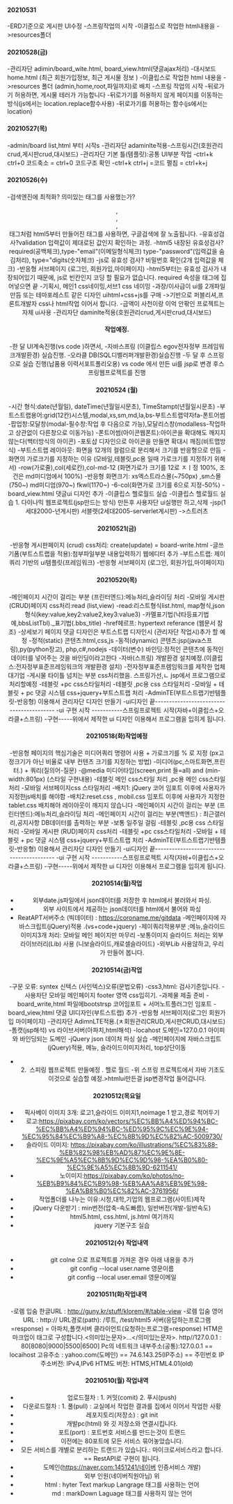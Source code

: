 #### 20210531
-ERD기준으로 게시판 UI수정
-스프링작업의 시작
-이클립스로 작업한  html내용을 ->resources폴더


#### 20210528(금)
-관리자단 adimin/board_wite.html, board_view.html(댓글ajax처리)
-대시보드 home.html (최근 회원가입정보, 최근 게시물 정보 )
-이클립스로 작업한 html 내용을 ->resources 폴더 (admin,home,root,파일까지)로 배치
-스프링 작업의 시작
-뒤로가기 허용하면, 게시물 테러가 가능합니다
-뒤로가기를 허용하지 않게 페이지를 이동하는 방식(js에서는 location.replace함수사용)
-뒤로가기를 허용하는 함수(js에서는 location)

#### 20210527(목)
-admin/board list,html 부터 시작s
-관리자단 adaminlte적용-스프링시간(호원관리crud,게시판crud,대시보드)
-관리자단 기본 틀(템플릿):공통 UI부분 작업
-ctrl+k ctrl+0 코드축소 = ctrl+0 코드구조 확인
-ctrl+k ctrl+j =코드 펼침 = ctrl+k+j

#### 20210526(수)
-검색엔진에 최적화? 의미있는 태그를 사용했는가? <header>,<section>,<footer>,<article>태그처럼 html5부터 만들어진 
태그를 사용하면, 구글검색에 잘 노출됩니다.
-유효성검사?validation 입력값이 제대로된 값인지 확인하는 과정.
-html5 내장된 유효성검사?required(공백체크),type-"email"(이메일형식체크)
type-"password"(입력값을 숨김처리), type="digits(숫자체크)
-js로 유효성 검사? 비밀번호 확인(2개 입력값을 체크)
-반응형 서브페이지 (로그인, 회원가입,마이페이지)
-html5부터는 유효성 검사가 내장되어있기 때문에, js로 빈칸인지 코딩 할 필요가 없습니다.
required 속성을 태그에 집어넣으면 끝
-기획시, 메인1 css네이밍,서브1 css 네이밍
-과장/이사급이 ui를 2개파일 만듬 또는 테마포레스트 같은 디자인 uihtml+css+js를 구매 ->기반으로 퍼블리셔,프론트개발자 css나 html작업 이어서 합니다.
-금액이 사천이랑 이억 안팎인 프로젝트는 자체 ui사용
-관리자단 daminlte적용(호원관리crud,게시판crud,대시보드)

#### 작업예정.
-한 달 UI계속진행(vs code )하면서,
-자바스프링 (이클립스 egov전자정부 프레임워크개발환경) 실습진행.
-오라클 DB(SQL디벨러퍼개발환경)실습진행
-두 달 후 스프링으로 실습 진행(납품용 이력서포트폴리오용)
vs code 에서 만든 ui를 jsp로 변경 후스프링웹프로젝트를 진행

#### 20210524 (월)
-시간 형식:date(년월일), dateTime(년월일시문초), TimeStampt(년월일시문초)
-부트스트랩용어:grid(12칸)시스템,modal,xs,sm,md,la,bs-부트스트랩약자fa-폰트어썸
-팝업창:모달창(modal-필수창:작업 후 다음으로 가능),모달리스창(modalless-작업하고 상관없이 다른창으로 이동가능)
-폰트어썸(아이콘웹폰트):아이콘을 확대해도 깨지지 않는다(백터방식의 아이콘)
-포토샵 디자인으로 아이콘을 만들면 확대시 깨짐(비트맵방식)
-부트스트랩 레이아웃: 화면을 12개의 컬럼으로 분리해서 크기를 반응형으로 만듬
-화면의 가로크기를 지정하는 이유 (모바일,테블릿,pc용 일때 가로크기를 지정하기 위해서)
-row(가로줄),col(세로칸),col-md-12 (화면가로가 크기를 12로 ㅈㅣ정 100%, 조건은 md미디엄에서 100%)
-반응형 화면크기: xs엑스트라스몰(~750px) ,sm스몰(750~) md미디엄(970~) fkwl(1170~)
-6-col(화면가로 크기를 6으로 지정-50%)
-board_view.html 댓글ui 디자인 추가
-이클립스 헬로월드 실습
-이클립스 헬로월드 실습 1. 다이나믹 웹프로젝트(jsp만드는 방식) 만든후 사용자단 ui실행만 하고,삭제
-jsp(1세대2000-년게시판) 서블렛(2세대2005-serverlet게시판) ->스트러츠

#### 20210521(금)
-반응형 게시판페이지 (crud) css처리: create(update) = board-write.html
-글쓰기폼(부트스트랩을 적용):첨부파일부분 내용입력하기 웹에디터 추가
-부트스트랩: 제이쿼리 기반의 ui템플릿(프레임워크)
-반응형 서브페이지 (로그인, 회원가입,마이페이지)



#### 20210520(목)
-메인페이지 시간이 걸리는 부분 (프린터엔드):메뉴처리,슬라이딩 처리
-모바일 게시판 (CRUD)페이지 css처리:read (list,view)
-read:리스트형식list.html, map형식,json형식(key:value,key2:value2,key3:value3)
-카멜표기법(낙타등표기법 예,bbsListTbl)._표기법(.bbs_title)
-href헤르프: hypertext referance (웹문서 참조)
-상세보기 페이지 댓글 디자인은 부트스트랩 디자인시 (관리자단 작업시)추가 할 예정
-정적(static) 콘텐츠:html,css,js
-동적(dynamic)  콘텐츠:jsp(java스프링),py(python장고), php,c#,nodejs
-데이터(변수) 바인딩:정적인 콘텐츠에 동적인 데이터를 넣어주는 것을 바인딩이라고한다
-자바(스프링) 개발환경 설치예정.(이클립스:전자정부표준프레임워크의 개발환경 설치)
-전자정부표준프렘임워크를 제작한 업체 대기업
-게시물 타이틀 넘치는 부분 css처리했음. 스프링가선,ㄴ jsp에서 프로그램으로 처리할예정
-테블릿 +pc css스타일처리
-테블릿 ,pc용 css 스타일처리
-모바일 + 테블릿 + pc 댓글 시스템 css+jquery+부트스트랩 처리
-AdminTE(부트스트랩기반템플릿-반응형) 이용해서 관리자단 디자인 만들기
-ui디자인 끝-----------------------------------------
-ui 구현 시작 -----------스프링프로젝트 시작(자바+이클립스+오라클+스프링)
-구현-----위에서 제작한 ui 디자인 이용해서 프로그램을 입히게 됩니다.

#### 20210518(화)작업예정
-반응형 페이지의 핵심기술은 미디어쿼리 명령어 사용 + 가로크기를 % 로 지정 (px고정크기가
아닌 비율로 내부 컨텐츠 크기를 지정하는 방법)
-미디어(pc,스마트화면,프린터.) + 쿼리(질의어-질문)
-@media 미디어타입(screen,print 들=all) and (min-width:801px) (스타일 구현내용)
-테블릿 메인 css스타일 처리 ,pc용 메인 css스타일 처리
-모바일 서브페이지css 스타일처리
-배치1: jQuery 코어 임포트 이후에 사용자가 지정한js배치를 해야함
-배치2:reset.css , mobil.css 임포트 이후에 사용자가 지정한 tablet.css 배치해야 레이아웃이 깨지지 않습니다
-메인페이지 시간이 걸리는 부분 (프린터엔드):메뉴처리,슬라이딩 처리
-메인페이지 시간이 걸리는 부분(백앤드) : 최근갤러리,공지사항 DB데이터를 촐력하는 부분
-보통 일주일 걸림
-테블릿 ,pc용 css 스타일처리
-모바일 게시판 (RUD)페이지 css처리
-테블릿 +pc css스타일처리
-모바일 + 테블릿 + pc 댓글 시스템 css+jquery+부트스트랩 처리
-AdminTE(부트스트랩기반템플릿-반응형) 이용해서 관리자단 디자인 만들기
-ui디자인 끝-----------------------------------------
-ui 구현 시작 -----------스프링프로젝트 시작(자바+이클립스+오라클+스프링)
-구현-----위에서 제작한 ui 디자인 이용해서 프로그램을 입히게 됩니다.


#### 20210514(월)작업
- 외부date.js파일에서 json데이터를 저장한 후 html에서 불러와서 파싱.
- 외부 사이트에서 제공하는 json데이터를 html에서 불어와 파싱
- ReatAPT서버주소 (빅데이터) : https://coroname.me/gitdata
-메인페이지에 자바스크립트(jQuery)적용 .(vs+code+jquery)
-제이쿼리적용부분 ;메뉴,슬라이드이미지3개 처리: 모바일 메인 페이지만 마무리
-보통이미지 슬라이드 처리는 외부 라이브러리(Lib) 사용 (니보슬라이드,캐로셀슬라이드)
-외부Lib 사용않하고, 우리가 만들어 봅니다.

#### 20210514(금)작업
-구문 오류: syntex 신텍스 (사인텍스)오류(문법오류)
-css3,html: 검사기준입니다.
-사용차단 모바일 메인페이지 footer 영역 css입히기.
-과제물 제출 준비
-board_write,html 파일에bootstrsp 코어임포트 + 서머노트플러그인 임포트
-board_view,html 댓글 UI디자인(부트스트랩) 추가
-반응형 서브페이지(로그인 회원가입 마이페이지)
-관리자단 AdimnLTE적용.(ㅊ회원관리CRUD,게시판CRUD,대시보드)
-톰캣(jsp해석) vs 라이브서버(아파치,html해석)
-locahost 도메인=127.0.0.1 아이피와 바인딩되는 도메인
-jQuery json 데이처 파싱 실습
-메인페이지에 자바스크립트(jQuery)적용, 메뉴, 슬라이드이미지처리, top상단이동
- 2. 스피링 웹프로젝트 만들예정 . 헬로 월드
-위 스프링 프로젝트에서 자바 기초도 이것으로 실습할 예정.>htmlui만든걸 jsp변경작업 들어갑니다.
#### 20210512(목요일
- 픽사베이 이미지 3개: 로고1,슬라이드 이미지1,noimage 1 받고,경로 적어두기
- 로고:https://pixabay.com/ko/vectors/%EC%BB%A4%ED%94%BC-%EC%BB%A4%ED%94%BC-%ED%95%9C%EC%9E%94-%EC%95%84%EC%B9%A8-%EC%8B%9D%EC%82%AC-5009730/
- 슬라이드 이미지: https://pixabay.com/ko/illustrations/%EC%83%88-%EB%82%98%EB%AD%87%EC%9E%8E-%EC%9E%A5%EC%8B%9D%EC%9D%98-%EA%B0%80-%EC%9E%A5%EC%8B%9D-6211541/
- 노이미지:https://pixabay.com/ko/photos/no-%EB%B9%84%EC%B9%98-%EB%AA%A8%EB%9E%98-%EA%B8%B0%EC%82%AC-3761956/
- 작업폴더를 나누는 이유:시청,대학,기업의 웹프로그램(사이트)제작 
- jQuery 다운받기 : min번전(압축-속도빠름), 일반버전(개발-일반속도)
- html5.html, css.html, js.html 여기까지
- jquery 기본구조 실습
#### 20210512(수) 작업내역
- git colne 으로 프로젝트를 가져온 경우 아래 내용을 추가
- git config --local user.name 영문이름
- git config --local user.email 영문이메일

#### 20210511(화)작업내역
-로렘 입숨 한글URL : http://guny.kr/stuff/klorem/#/table-view
-로렘 입숨 영어URL : http://
URL경로(path): /루트, /test/html5
서버(응답하는프로그램=response) = 아파치,폴캣서버
클라이언트(요청하는프로그램=response)
HTM은 마크업이 태그로 구성합니다.<의미있는문자>...</의미있는문자>.
http//127.0.0.1 : 80[8080|9000|5500|6500]
Pc의 네트워크 내부주소(공통):127.0.0.1 == locaihost
고유주소 : yahoo.com(도메인) == 74.6.143.25(IP주소) == 주민번호
IP주소버전: IPv4,IPv6
HTM도 버전: HTMS,HTML4.01(old)

#### 20210510(월) 작업내역
- 업로드절차 : 1. 커밋(comit) 2. 푸시(push)
- 다운로드절차 : 1. 풀(pull) : 교실에서 작업한 결과를 집에서 이어서 작업한 사황
- 레포지토리(저장소) : git init 
- 개발pc(html) 와 깃 저장소와 연결시킵니다.
- 포트(port) : 포트번호 서비스를 만드는것이 트랜드
- 이전에는 80포트에 모든 서비스 묶어놓았습니다.
- 모든 서비스를 개별로 분리하는 트랜드가 있습니다.:
마이크로서비스라고 합니다. == RestAPI로 구현이 됩니다.
- 도메인(https://naver.com:1451241/네이버 인증서비스 개발)
- 외부 인원(네이버직원아님) 위
- html : hyter Text markup Langrage 태그를 사용하는 언어
- md : markDown Laguage 태그를 사용하지 않는 언어
